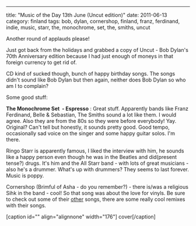 ---
title: "Music of the Day 13th June (Uncut edition)"
date: 2011-06-13
category: finland
tags: bob, dylan, cornershop, finland, franz, ferdinand, indie, music, starr, the, monochrome, set, the, smiths, uncut

Another round of applauds please!

Just got back from the holidays and grabbed a copy of Uncut - Bob Dylan's 70th Anniversary edition because I had just enough of moneys in that foreign currency to get rid of.

CD kind of sucked though, bunch of happy birthday songs. The songs didn't sound like Bob Dylan but then again, neither does Bob Dylan so who am I to complain?

Some good stuff:

**The Monochrome Set  - Espresso** : Great stuff. Apparently bands like Franz Ferdinand, Belle & Sebastian, The Smiths sound a lot like them. I would agree. Also they are from the 80s so they were before everybody! Yay. Original? Can't tell but honestly, it sounds pretty good. Good tempo, occasionally sad voice on the singer and some happy guitar solos. I'm there.

Ringo Starr is apparently famous, I liked the interview with him, he sounds like a happy person even though he was in the Beatles and did(present tense?) drugs. It's him and the All Starr band - with lots of great musicians - also he's a drummer. What's up with drummers? They seems to last forever. Music is poppy.

Cornershop (Brimful of Asha - do you remember?) - there is/was a religious Sihk in the band - cool! So that song was about the love for vinyls. Be sure to check out some of their [other](http://www.youtube.com/watch?v=V-S_plBC1BQ "on youtube") songs, there are some really cool remixes with their songs.

\[caption id="" align="alignnone" width="176"\] cover\[/caption\]
